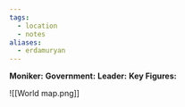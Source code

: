 ```yaml
---
tags:
  - location
  - notes
aliases:
  - erdamuryan
---
```

**Moniker:** 
**Government:** 
**Leader:** 
**Key Figures:** 



![[World map.png]]